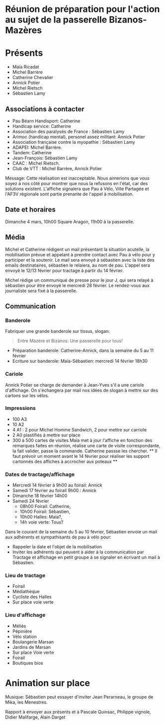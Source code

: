 # Réunion de préparation pour l'action au sujet de la passerelle Bizanos-Mazères

# Présents
* Maïa Ricadat
* Michel Barrère
* Catherine Chevalier
* Annick Potier
* Michel Rietsch
* Sébastien Lamy


## Associations à contacter
* Pau Béarn Handisport: Catherine
* Handicap service: Catherine
* Association des paralysés de France : Sébastien Lamy
* Arimoc (handicap mental), personel assez militant: Annick Potier
* Association française contre la myopathie : Sébastien Lamy
* ADAPEI: Michel Barrère.
* Tandem: Catherine
* Jean-François: Sébastien Lamy
* CAAC : Michel Rietsch.
* Club de VTT : Michel Barrère, Annick Potier

Message: Cette réalisation est inacceptable. Nous aimerions que vous soyez à nos côté pour montrer que nous la refusons en l'état, car des solutions existent.
L'affiche signalera que Pau à Vélo, Ville Partagée et l'AF3V régionale sont partie prenante de l'appel à mobilisation.

## Date et horaires
Dimanche 4 mars, 10h00 Square Aragon, 11h00 à la passerelle.

## Média
Michel et Catherine rédigent un mail présentant la situation acutelle, la mobilisation prévue et appelant à prendre contact avec Pau à vélo pour y participer et la soutenir. Le mail sera envoyé à sébastien avec la liste des emails destinataires, sébastien le relaiera, au nom de pau. L'appel sera envoyé le 12/13 février pour tractage à partir du 14 février.

Michel rédige un communiqué de presse pour le jour J, qui sera relayé à sébastien pour être envoyé le mercredi 28 février. Le rendez-vous aux journaliste sera fixé à la passerelle.


## Communication
### Banderole
Fabriquer une grande banderole sur tissus, slogan:

> Entre Mazère et Bizanos:
> Une passerelle pour tous!

* Préparation banderole: Catherine-Annick, dans la semaine du 5 au 11 février
* Ecriture sur banderole: Maïa-Sébastien: mercredi 14 février 18h30

### Cariole
Annick Potier se charge de demander à Jean-Yves s'il a une cariole d'affichage.
On s'échangera par mail nos idées de slogan à mettre sur des cartons sur les vélos.


### Impressions
* 100 A3
* 10 A2
* 4 A1 : 2 pour Michel Homme Sandwich, 2 pour mettre sur carriole
* 2 A0 plastifiés à mettre sur place
* 300 à 500 cartes de visites
Maïa met à jour l'affiche en fonction des remarques faites en réunion, réalise
une carte de visite correspondante, la fait valider, passe la commande.
Catherine passse les chercher.
** Il faut prévoir un moment  avant le 14 février pour réaliser les support cartonnés des affiches à accrocher aux poteaux **

### Dates de tractage/affichage
* Mercredi 14 février à 9h00 au foirail: Annick
* Samedi 17 février au foirail 9h00 : Annick
* Dimanche 18 février 14h00
* Samedi 24 février
  * 08h00 Foirail: Catherine,
  * 10h00 Foirail: Sébastien,
  * 10h00 Halles: Maïa?,
  * 14h voie verte: Tous?

Dans le courant de la semaine du 5 au 10 février, Sébastien envoie un mail aux adhérents et sympathisants de pau à vélo pour:
* Rappeler la date et l'objet de la mobilisation
* Inviter les adhérents qui peuvent à aider à la communication par Tractage
  et affichage en petit groupe à se signaler en écrivant un mail à Sébastien.

### Lieu de tractage
* Foirail
* Médiathèque
* Cycliste des Halles
* Sur place voie verte

### Lieu d'affichage
* Méliès
* Pépinière
* Vélo station
* Boulangerie Marsan
* Jardins de Marsan
* Sur place Voie verte
* Foirail
* Boutiques bios

# Animation sur place
Musique: Sébastien peut essayer d'inviter Jean Perarneau, le groupe de Mika,
les Menestres.

Rapport à envoyer aux présents et à Pascale Quinsac, Philippe vignole,
Didier Malifarge, Alain Darget
